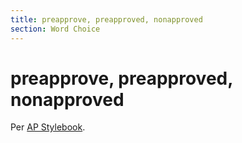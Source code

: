 ```yaml
---
title: preapprove, preapproved, nonapproved
section: Word Choice
---
```

# preapprove, preapproved, nonapproved

Per [AP Stylebook](https://www.apstylebook.com/ask_the_editors/12537).

